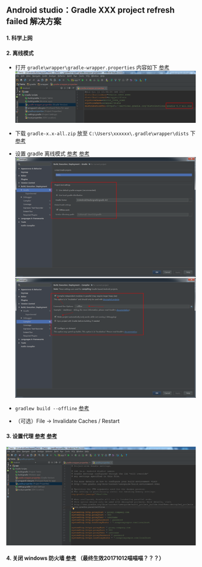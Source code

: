 ## Android studio：Gradle XXX project refresh failed 解决方案

#### 1. 科学上网

#### 2. 离线模式

- 打开 `gradle\wrapper\gradle-wrapper.properties` 内容如下 [参考](http://www.voidcn.com/article/p-pjifelqt-yb.html)
![](https://github.com/gavinxxxxxx/node/raw/master/art/gradle-offline-config-00.png)

- 下载 `gradle-x.x-all.zip` 放至 `C:\Users\xxxxxx\.gradle\wrapper\dists` 下 [参考](https://services.gradle.org/distributions/)

- 设置 gradle 离线模式 [参考](http://www.jianshu.com/p/0e40994b24aa) [参考](http://www.jianshu.com/p/2a58fd896214)
![](https://github.com/gavinxxxxxx/node/raw/master/art/gradle-offline-config-01.png)
![](https://github.com/gavinxxxxxx/node/raw/master/art/gradle-offline-config-02.png)

- `gradlew build --offline` [参考](https://stackoverflow.com/questions/43088767/how-to-prevent-gradlew-from-download-anything)

- （可选）File -> Invalidate Caches / Restart

#### 3. 设置代理 [参考](https://developer.android.google.cn/studio/intro/studio-config.html?hl=zh-cn#proxy) [参考](https://docs.gradle.org/current/userguide/build_environment.html#N10A53)
![](https://github.com/gavinxxxxxx/node/raw/master/art/gradle-proxy-00.png)

#### 4. 关闭 windows 防火墙 [参考](http://blog.csdn.net/zahngjialiang/article/details/61208256) （最终生效20171012喵喵喵？？？）
